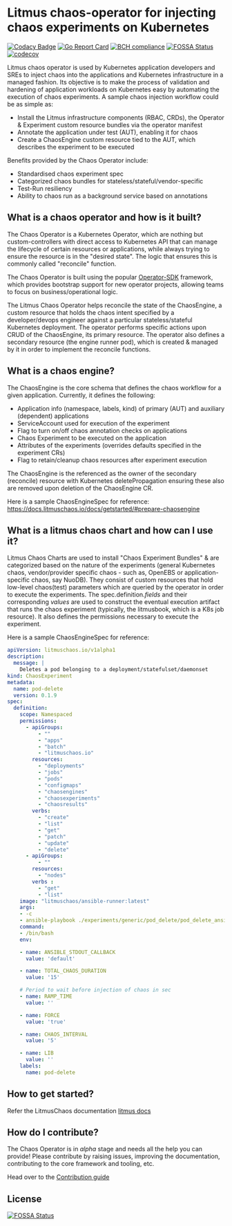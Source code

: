# Litmus chaos-operator for injecting chaos experiments on Kubernetes

[![Codacy Badge](https://api.codacy.com/project/badge/Grade/2597079b1b5240d3866a6deb4112a2f2)](https://www.codacy.com/manual/litmuschaos/chaos-operator?utm_source=github.com&amp;utm_medium=referral&amp;utm_content=litmuschaos/chaos-operator&amp;utm_campaign=Badge_Grade)
[![Go Report Card](https://goreportcard.com/badge/github.com/litmuschaos/chaos-operator)](https://goreportcard.com/report/github.com/litmuschaos/chaos-operator)
[![BCH compliance](https://bettercodehub.com/edge/badge/litmuschaos/chaos-operator?branch=master)](https://bettercodehub.com/)
[![FOSSA Status](https://app.fossa.io/api/projects/git%2Bgithub.com%2Flitmuschaos%2Fchaos-operator.svg?type=shield)](https://app.fossa.io/projects/git%2Bgithub.com%2Flitmuschaos%2Fchaos-operator?ref=badge_shield)
[![codecov](https://codecov.io/gh/litmuschaos/chaos-operator/branch/master/graph/badge.svg)](https://codecov.io/gh/litmuschaos/chaos-operator)
  
Litmus chaos operator is used by Kubernetes application developers and SREs to inject chaos into the applications 
and Kubernetes infrastructure in a managed fashion. Its objective is to make the process of validation and 
hardening of application workloads on Kubernetes easy by automating the execution of chaos experiments. A sample chaos 
injection workflow could be as simple as:

-   Install the Litmus infrastructure components (RBAC, CRDs), the Operator & Experiment custom resource bundles via the operator manifest
-   Annotate the application under test (AUT), enabling it for chaos
-   Create a ChaosEngine custom resource tied to the AUT, which describes the experiment to be executed 

Benefits provided by the Chaos Operator include: 

-   Standardised chaos experiment spec 
-   Categorized chaos bundles for stateless/stateful/vendor-specific
-   Test-Run resiliency 
-   Ability to chaos run as a background service based on annotations

## What is a chaos operator and how is it built?

The Chaos Operator is a Kubernetes Operator, which are nothing but custom-controllers with direct access to Kubernetes API
that can manage the lifecycle of certain resources or applications, while always trying to ensure the resource is in the "desired
state". The logic that ensures this is commonly called "reconcile" function.

The Chaos Operator is built using the popular [Operator-SDK](https://github.com/operator-framework/operator-sdk/) framework, 
which provides bootstrap support for new operator projects, allowing teams to focus on business/operational logic. 

The Litmus Chaos Operator helps reconcile the state of the ChaosEngine, a custom resource that holds the chaos intent 
specified by a developer/devops engineer against a particular stateless/stateful Kubernetes deployment. The operator performs
specific actions upon CRUD of the ChaosEngine, its primary resource. The operator also defines a secondary resource (the engine 
runner pod), which is created & managed by it in order to implement the reconcile functions. 

## What is a chaos engine?

The ChaosEngine is the core schema that defines the chaos workflow for a given application. Currently, it defines the following:

-   Application info (namespace, labels, kind) of primary (AUT) and auxiliary (dependent) applications 
-   ServiceAccount used for execution of the experiment
-   Flag to turn on/off chaos annotation checks on applications
-   Chaos Experiment to be executed on the application
-   Attributes of the experiments (overrides defaults specified in the experiment CRs)
-   Flag to retain/cleanup chaos resources after experiment execution

The ChaosEngine is the referenced as the owner of the secondary (reconcile) resource with Kubernetes deletePropagation 
ensuring these also are removed upon deletion of the ChaosEngine CR.

Here is a sample ChaosEngineSpec for reference: <https://docs.litmuschaos.io/docs/getstarted/#prepare-chaosengine>

## What is a litmus chaos chart and how can I use it?

Litmus Chaos Charts are used to install "Chaos Experiment Bundles" & are categorized based on the nature
of the experiments (general Kubernetes chaos, vendor/provider specific chaos - such as, OpenEBS or 
application-specific chaos, say NuoDB). They consist of custom resources that hold low-level chaos(test) 
parameters which are queried by the operator in order to execute the experiments. The spec.definition._fields_
and their corresponding _values_ are used to construct the eventual execution artifact that runs the chaos 
experiment (typically, the litmusbook, which is a K8s job resource). It also defines the permissions necessary 
to execute the experiment.  

Here is a sample ChaosEngineSpec for reference:

```yaml
apiVersion: litmuschaos.io/v1alpha1
description:
  message: |
    Deletes a pod belonging to a deployment/statefulset/daemonset
kind: ChaosExperiment
metadata:
  name: pod-delete
  version: 0.1.9
spec:
  definition:
    scope: Namespaced
    permissions:
      - apiGroups:
          - ""
          - "apps"
          - "batch"
          - "litmuschaos.io"
        resources:
          - "deployments"
          - "jobs"
          - "pods"
          - "configmaps"
          - "chaosengines"
          - "chaosexperiments"
          - "chaosresults"
        verbs:
          - "create"
          - "list"
          - "get"
          - "patch"
          - "update"
          - "delete"
      - apiGroups:
          - ""
        resources: 
          - "nodes"
        verbs :
          - "get"
          - "list"
    image: "litmuschaos/ansible-runner:latest"
    args:
    - -c
    - ansible-playbook ./experiments/generic/pod_delete/pod_delete_ansible_logic.yml -i /etc/ansible/hosts -vv; exit 0
    command:
    - /bin/bash
    env:

    - name: ANSIBLE_STDOUT_CALLBACK
      value: 'default'

    - name: TOTAL_CHAOS_DURATION
      value: '15'

    # Period to wait before injection of chaos in sec
    - name: RAMP_TIME
      value: ''

    - name: FORCE
      value: 'true'

    - name: CHAOS_INTERVAL
      value: '5'

    - name: LIB
      value: ''    
    labels:
      name: pod-delete
```

## How to get started?

Refer the LitmusChaos documentation [litmus docs](https://docs.litmuschaos.io)

## How do I contribute?

The Chaos Operator is in _alpha_ stage and needs all the help you can provide! Please contribute by raising issues, 
improving the documentation, contributing to the core framework and tooling, etc.

Head over to the [Contribution guide](CONTRIBUTING.md)

## License
[![FOSSA Status](https://app.fossa.io/api/projects/git%2Bgithub.com%2Flitmuschaos%2Fchaos-operator.svg?type=large)](https://app.fossa.io/projects/git%2Bgithub.com%2Flitmuschaos%2Fchaos-operator?ref=badge_large)
